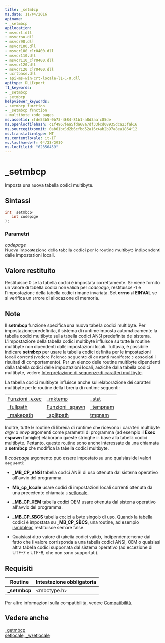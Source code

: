 ```yaml
---
title: _setmbcp
ms.date: 11/04/2016
apiname:
- _setmbcp
apilocation:
- msvcrt.dll
- msvcr80.dll
- msvcr90.dll
- msvcr100.dll
- msvcr100_clr0400.dll
- msvcr110.dll
- msvcr110_clr0400.dll
- msvcr120.dll
- msvcr120_clr0400.dll
- ucrtbase.dll
- api-ms-win-crt-locale-l1-1-0.dll
apitype: DLLExport
f1_keywords:
- _setmbcp
- setmbcp
helpviewer_keywords:
- setmbcp function
- _setmbcp function
- multibyte code pages
ms.assetid: cfde53b5-0b73-4684-81b1-a8d3aafc85de
ms.openlocfilehash: c1f4967baa5fda68a7df33bcd08935dca23fab16
ms.sourcegitcommit: 0ab61bc3d2b6cfbd52a16c6ab2b97a8ea1864f12
ms.translationtype: MT
ms.contentlocale: it-IT
ms.lasthandoff: 04/23/2019
ms.locfileid: "62356459"
---
```

# <a name="setmbcp"></a>_setmbcp

Imposta una nuova tabella codici multibyte.

## <a name="syntax"></a>Sintassi

```C
int _setmbcp(
   int codepage
);
```

### <a name="parameters"></a>Parametri

*codepage*<br/>
Nuova impostazione della tabella codici per le routine multibyte indipendenti dalle impostazioni locali.

## <a name="return-value"></a>Valore restituito

Restituisce 0 se la tabella codici è impostata correttamente. Se viene fornito un valore di tabella codici non valida per *codepage*, restituisce -1 e l'impostazione della tabella codici rimane invariata. Set **errno** al **EINVAL** se si verifica un errore di allocazione di memoria.

## <a name="remarks"></a>Note

Il **setmbcp** funzione specifica una nuova tabella codici multibyte. Per impostazione predefinita, il sistema di runtime imposta automaticamente la tabella codici multibyte sulla tabella codici ANSI predefinita del sistema. L'impostazione della tabella codici multibyte influisce su tutte le routine multibyte non dipendenti dalle impostazioni locali. Tuttavia, è possibile indicare **setmbcp** per usare la tabella codici definita per le impostazioni locali correnti (vedere l'elenco seguente di costanti manifeste e associati i risultati di comportamento). Per un elenco delle routine multibyte dipendenti dalla tabella codici delle impostazioni locali, anziché dalla tabella codici multibyte, vedere [Interpretazione di sequenze di caratteri multibyte](../../c-runtime-library/interpretation-of-multibyte-character-sequences.md).

La tabella codici multibyte influisce anche sull'elaborazione dei caratteri multibyte per le routine della libreria di runtime seguenti:

||||
|-|-|-|
|[Funzioni _exec](../../c-runtime-library/exec-wexec-functions.md)|[_mktemp](mktemp-wmktemp.md)|[_stat](stat-functions.md)|
|[_fullpath](fullpath-wfullpath.md)|[Funzioni _spawn](../../c-runtime-library/spawn-wspawn-functions.md)|[_tempnam](tempnam-wtempnam-tmpnam-wtmpnam.md)|
|[_makepath](makepath-wmakepath.md)|[_splitpath](splitpath-wsplitpath.md)|[tmpnam](tempnam-wtempnam-tmpnam-wtmpnam.md)|

Inoltre, tutte le routine di libreria di runtime che ricevono i caratteri multibyte *argv* o *envp* argomenti come parametri di programma (ad esempio il **Exec** e**spawn** famiglie) elaborano queste stringhe in base alla tabella codici multibyte. Pertanto, queste routine sono anche interessate da una chiamata a **setmbcp** che modifica la tabella codici multibyte.

Il *codepage* argomento può essere impostato su uno qualsiasi dei valori seguenti:

- **_MB_CP_ANSI** tabella codici ANSI di uso ottenuta dal sistema operativo all'avvio del programma.

- **Mb_cp_locale** usare codici di impostazioni locali correnti ottenuta da una precedente chiamata a [setlocale](setlocale-wsetlocale.md).

- **_MB_CP_OEM** tabella codici OEM usare ottenuta dal sistema operativo all'avvio del programma.

- **_MB_CP_SBCS** tabella codici a byte singolo di uso. Quando la tabella codici è impostata su **_MB_CP_SBCS**, una routine, ad esempio [ismbblead](ismbblead-ismbblead-l.md) restituisce sempre false.

- Qualsiasi altro valore di tabella codici valido, indipendentemente dal fatto che il valore corrisponda a una tabella codici ANSI, OEM o qualsiasi altra tabella codici supportata dal sistema operativo (ad eccezione di UTF-7 e UTF-8, che non sono supportati).

## <a name="requirements"></a>Requisiti

|Routine|Intestazione obbligatoria|
|-------------|---------------------|
|**_setmbcp**|\<mbctype.h>|

Per altre informazioni sulla compatibilità, vedere [Compatibilità](../../c-runtime-library/compatibility.md).

## <a name="see-also"></a>Vedere anche

[_getmbcp](getmbcp.md)<br/>
[setlocale, _wsetlocale](setlocale-wsetlocale.md)<br/>
